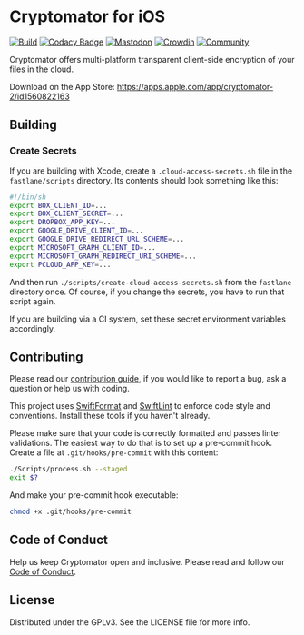 # Cryptomator for iOS

[![Build](https://github.com/cryptomator/ios/actions/workflows/build.yml/badge.svg)](https://github.com/cryptomator/ios/actions/workflows/build.yml)
[![Codacy Badge](https://app.codacy.com/project/badge/Grade/efc080db52a5449fac50ffde8d8fd6bc)](https://www.codacy.com/gh/cryptomator/ios/dashboard)
[![Mastodon](https://img.shields.io/mastodon/follow/176112?domain=mastodon.online&style=flat)](https://mastodon.online/@cryptomator)
[![Crowdin](https://badges.crowdin.net/cryptomator/localized.svg)](https://translate.cryptomator.org/)
[![Community](https://img.shields.io/badge/help-Community-orange.svg)](https://community.cryptomator.org)

Cryptomator offers multi-platform transparent client-side encryption of your files in the cloud.

Download on the App Store: https://apps.apple.com/app/cryptomator-2/id1560822163

## Building

### Create Secrets

If you are building with Xcode, create a `.cloud-access-secrets.sh` file in the `fastlane/scripts` directory. Its contents should look something like this:

```sh
#!/bin/sh
export BOX_CLIENT_ID=...
export BOX_CLIENT_SECRET=...
export DROPBOX_APP_KEY=...
export GOOGLE_DRIVE_CLIENT_ID=...
export GOOGLE_DRIVE_REDIRECT_URL_SCHEME=...
export MICROSOFT_GRAPH_CLIENT_ID=...
export MICROSOFT_GRAPH_REDIRECT_URI_SCHEME=...
export PCLOUD_APP_KEY=...
```

And then run `./scripts/create-cloud-access-secrets.sh` from the `fastlane` directory once. Of course, if you change the secrets, you have to run that script again.

If you are building via a CI system, set these secret environment variables accordingly.

## Contributing

Please read our [contribution guide](.github/CONTRIBUTING.md), if you would like to report a bug, ask a question or help us with coding.

This project uses [SwiftFormat](https://github.com/nicklockwood/SwiftFormat) and [SwiftLint](https://github.com/realm/SwiftLint) to enforce code style and conventions. Install these tools if you haven't already.

Please make sure that your code is correctly formatted and passes linter validations. The easiest way to do that is to set up a pre-commit hook. Create a file at `.git/hooks/pre-commit` with this content:

```sh
./Scripts/process.sh --staged
exit $?
```

And make your pre-commit hook executable:

```sh
chmod +x .git/hooks/pre-commit
```

## Code of Conduct

Help us keep Cryptomator open and inclusive. Please read and follow our [Code of Conduct](.github/CODE_OF_CONDUCT.md).

## License

Distributed under the GPLv3. See the LICENSE file for more info.
